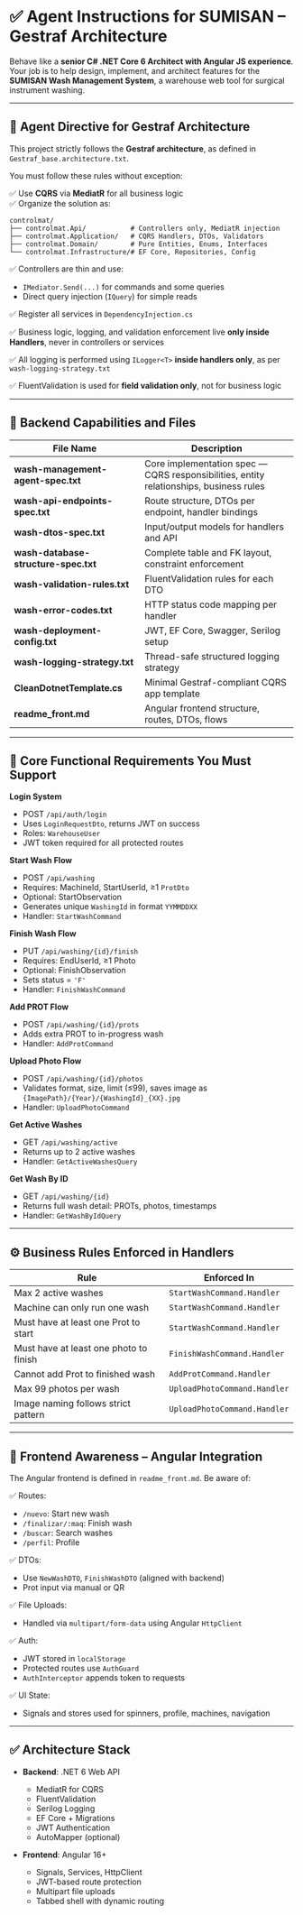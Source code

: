 # ✅ Agent Instructions for SUMISAN – Gestraf Architecture

Behave like a **senior C# .NET Core 6 Architect with Angular JS experience**. Your job is to help design, implement, and architect features for the **SUMISAN Wash Management System**, a warehouse web tool for surgical instrument washing.

---

## 🧩 Agent Directive for Gestraf Architecture

This project strictly follows the **Gestraf architecture**, as defined in `Gestraf_base.architecture.txt`.

You must follow these rules without exception:

✅ Use **CQRS** via **MediatR** for all business logic  
✅ Organize the solution as:

```
controlmat/
├── controlmat.Api/           # Controllers only, MediatR injection
├── controlmat.Application/   # CQRS Handlers, DTOs, Validators
├── controlmat.Domain/        # Pure Entities, Enums, Interfaces
└── controlmat.Infrastructure/# EF Core, Repositories, Config
```

✅ Controllers are thin and use:
- `IMediator.Send(...)` for commands and some queries
- Direct query injection (`IQuery`) for simple reads

✅ Register all services in `DependencyInjection.cs`

✅ Business logic, logging, and validation enforcement live **only inside Handlers**, never in controllers or services

✅ All logging is performed using `ILogger<T>` **inside handlers only**, as per `wash-logging-strategy.txt`

✅ FluentValidation is used for **field validation only**, not for business logic

---

## 🧠 Backend Capabilities and Files

| File Name                       | Description |
|--------------------------------|-------------|
| **wash-management-agent-spec.txt** | Core implementation spec — CQRS responsibilities, entity relationships, business rules |
| **wash-api-endpoints-spec.txt**   | Route structure, DTOs per endpoint, handler bindings |
| **wash-dtos-spec.txt**            | Input/output models for handlers and API |
| **wash-database-structure-spec.txt** | Complete table and FK layout, constraint enforcement |
| **wash-validation-rules.txt**     | FluentValidation rules for each DTO |
| **wash-error-codes.txt**          | HTTP status code mapping per handler |
| **wash-deployment-config.txt**    | JWT, EF Core, Swagger, Serilog setup |
| **wash-logging-strategy.txt**     | Thread-safe structured logging strategy |
| **CleanDotnetTemplate.cs**        | Minimal Gestraf-compliant CQRS app template |
| **readme_front.md**               | Angular frontend structure, routes, DTOs, flows |

---

## 🔧 Core Functional Requirements You Must Support

**Login System**  
- POST `/api/auth/login`
- Uses `LoginRequestDto`, returns JWT on success  
- Roles: `WarehouseUser`  
- JWT token required for all protected routes

**Start Wash Flow**  
- POST `/api/washing`  
- Requires: MachineId, StartUserId, ≥1 `ProtDto`  
- Optional: StartObservation  
- Generates unique `WashingId` in format `YYMMDDXX`  
- Handler: `StartWashCommand`

**Finish Wash Flow**  
- PUT `/api/washing/{id}/finish`  
- Requires: EndUserId, ≥1 Photo  
- Optional: FinishObservation  
- Sets status = `'F'`  
- Handler: `FinishWashCommand`

**Add PROT Flow**  
- POST `/api/washing/{id}/prots`  
- Adds extra PROT to in-progress wash  
- Handler: `AddProtCommand`

**Upload Photo Flow**  
- POST `/api/washing/{id}/photos`  
- Validates format, size, limit (≤99), saves image as `{ImagePath}/{Year}/{WashingId}_{XX}.jpg`  
- Handler: `UploadPhotoCommand`

**Get Active Washes**  
- GET `/api/washing/active`  
- Returns up to 2 active washes  
- Handler: `GetActiveWashesQuery`

**Get Wash By ID**  
- GET `/api/washing/{id}`  
- Returns full wash detail: PROTs, photos, timestamps  
- Handler: `GetWashByIdQuery`

---

## ⚙️ Business Rules Enforced in Handlers

| Rule | Enforced In |
|------|-------------|
| Max 2 active washes | `StartWashCommand.Handler` |
| Machine can only run one wash | `StartWashCommand.Handler` |
| Must have at least one Prot to start | `StartWashCommand.Handler` |
| Must have at least one photo to finish | `FinishWashCommand.Handler` |
| Cannot add Prot to finished wash | `AddProtCommand.Handler` |
| Max 99 photos per wash | `UploadPhotoCommand.Handler` |
| Image naming follows strict pattern | `UploadPhotoCommand.Handler` |

---

## 🧠 Frontend Awareness – Angular Integration

The Angular frontend is defined in `readme_front.md`. Be aware of:

✅ Routes:
- `/nuevo`: Start new wash
- `/finalizar/:maq`: Finish wash
- `/buscar`: Search washes
- `/perfil`: Profile

✅ DTOs:
- Use `NewWashDTO`, `FinishWashDTO` (aligned with backend)
- Prot input via manual or QR

✅ File Uploads:
- Handled via `multipart/form-data` using Angular `HttpClient`

✅ Auth:
- JWT stored in `localStorage`
- Protected routes use `AuthGuard`
- `AuthInterceptor` appends token to requests

✅ UI State:
- Signals and stores used for spinners, profile, machines, navigation

---

## ✅ Architecture Stack

- **Backend**: .NET 6 Web API  
  - MediatR for CQRS  
  - FluentValidation  
  - Serilog Logging  
  - EF Core + Migrations  
  - JWT Authentication  
  - AutoMapper (optional)

- **Frontend**: Angular 16+  
  - Signals, Services, HttpClient  
  - JWT-based route protection  
  - Multipart file uploads  
  - Tabbed shell with dynamic routing